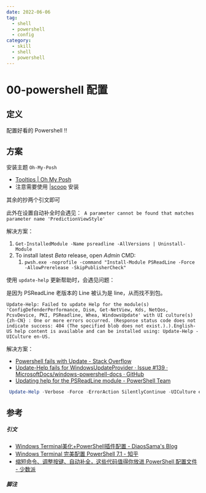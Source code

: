 ```yaml
---
date: 2022-06-06
tag:
  - shell
  - powershell
  - config
category:
  - skill
  - shell
  - powershell
---
```



# 00-powershell 配置


## 定义

配置好看的 Powershell !!

## 方案

安装主题 `Oh-My-Posh`
- [Tooltips | Oh My Posh](https://ohmyposh.dev/docs/configuration/tooltips)
- 注意需要使用 [|scoop](./../../scoop/windows-scoop配置.md) 安装

其余的抄两个引文即可

此外在设置自动补全时会遇见：` A parameter cannot be found that matches parameter name 'PredictionViewStyle'`

解决方案：

1. `Get-InstalledModule -Name psreadline -AllVersions | Uninstall-Module`
2. To install latest _Beta_ release, open _Admin_ CMD:
	1. `pwsh.exe -noprofile -command "Install-Module PSReadLine -Force -AllowPrerelease -SkipPublisherCheck"`

使用 `update-help` 更新帮助时，会遇见问题：

是因为 PSReadLine 老版本的 Line 被认为是 line，从而找不到包。

`Update-Help: Failed to update Help for the module(s) 'ConfigDefenderPerformance, Dism, Get-NetView, Kds, NetQos, PcsvDevice, PKI, PSReadline, Whea, WindowsUpdate' with UI culture(s) {zh-CN} : One or more errors occurred. (Response status code does not indicate success: 404 (The specified blob does not exist.).).English-US help content is available and can be installed using: Update-Help -UICulture en-US.`

解决方案：

- [Powershell fails with Update - Stack Overflow](https://stackoverflow.com/questions/39834452/powershell-fails-with-update)
- [Update-Help fails for WindowsUpdateProvider · Issue #139 · MicrosoftDocs/windows-powershell-docs · GitHub](https://github.com/MicrosoftDocs/windows-powershell-docs/issues/139)
- [Updating help for the PSReadLine module - PowerShell Team](https://devblogs.microsoft.com/powershell/updating-help-for-the-psreadline-module/)

```powershell
 Update-Help -Verbose -Force -ErrorAction SilentlyContinue -UICulture en-US
```

## 参考

##### 引文

- [Windows Terminal美化+PowerShell插件配置 - DiaosSama's Blog](https://diaossama.work/2020/05/windows-terminal-powershell.html)
- [Windows Terminal 完美配置 PowerShell 7.1 - 知乎](https://zhuanlan.zhihu.com/p/137595941)
- [缩短命令、调整按键、自动补全，这些代码值得你放进 PowerShell 配置文件 - 少数派](https://sspai.com/post/73019)

##### 脚注
